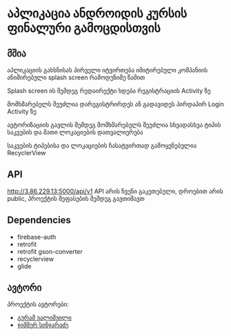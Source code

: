 # აპლიკაცია ანდროიდის კურსის ფინალური გამოცდისთვის

## მშია
აპლიკაციის გახსნისას პირველი იტვირთება იმიტირებული კომპანიის ანიმირებული splash screen რამოდენიმე წამით

Splash screen ის შემდეგ რედაირექტი ხდება რეგისტრაციის Activity ზე

მომხმარებელს შეუძლია დარეგისტრირდეს ან გადავიდეს პირდაპირ Login Activity ზე

ავტორიზაციის გავლის შემდეგ მომხმარებელს შეუძლია სხვადასხვა ტიპის საკვების და მათი ლოკაციების დათვალიერება

საკვების ტიპებისა და ლოკაციების ჩასატვირთად გამოყენებულია RecyclerView

## API
http://3.86.229.13:5000/api/v1
API არის ჩვენი გაკეთებული, დროებით არის public, პროექტის შეფასების შემდეგ გავთიშავთ
 
## Dependencies
* firebase-auth
* retrofit
* retrofit gson-converter
* recyclerview
* glide

## ავტორი
პროექტის ავტორები:
* [გურამ ვალიშვილი](http://github.com/Hammerten)
* [ჯიმშერ სინჯარაძე](http://github.com/CuteHat)
